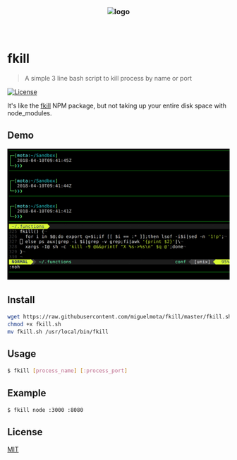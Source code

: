<h3 align="center">
  <br />
  <img src="https://user-images.githubusercontent.com/168240/51433791-7c767e80-1c07-11e9-9e9c-317319e1b40d.png" alt="logo" width="500" />
  <br />
  <br />
  <br />
</h3>

# fkill

> A simple 3 line bash script to kill process by name or port

[![License](http://img.shields.io/badge/license-MIT-blue.svg)](https://raw.githubusercontent.com/miguelmota/fkill/master/LICENSE)

It's like the [fkill](https://www.npmjs.com/package/fkill-cli) NPM package, but not taking up your entire disk space with node_modules.

## Demo

<img src="./assets/screenshot.gif" width="580" />

## Install

```bash
wget https://raw.githubusercontent.com/miguelmota/fkill/master/fkill.sh?token=AAKRMDILnWgF-tBQypmRylm9p6iJwMj2ks5a5kS3wA%3D%3D -O fkill.sh
chmod +x fkill.sh
mv fkill.sh /usr/local/bin/fkill
```

## Usage

```bash
$ fkill [process_name] [:process_port]
```

## Example

```bash
$ fkill node :3000 :8080
```

## License

[MIT](LICENSE)

